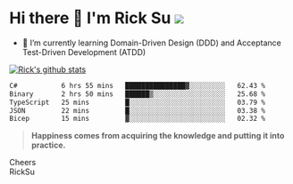 # Hi there 👋 I'm Rick Su ![](https://komarev.com/ghpvc/?username=ricksu978)
<!--
**ricksu978/ricksu978** is a ✨ _special_ ✨ repository because its `README.md` (this file) appears on your GitHub profile.

Here are some ideas to get you started:

- 🔭 I’m currently working on ...
-->
- 🌱 I’m currently learning Domain-Driven Design (DDD) and Acceptance Test-Driven Development (ATDD)
<!--
- 👯 I’m looking to collaborate on ...
- 🤔 I’m looking for help with ...
- 💬 Ask me about ...
- 📫 How to reach me: ...
- 😄 Pronouns: ...
- ⚡ Fun fact: ...
-->
[![Rick's github stats](https://github-readme-stats.vercel.app/api?username=ricksu978&theme=dark)](https://github.com/ricksu978/ricksu978)

<!--START_SECTION:waka-->

```txt
C#           6 hrs 55 mins   ███████████████▓░░░░░░░░░   62.43 %
Binary       2 hrs 50 mins   ██████▒░░░░░░░░░░░░░░░░░░   25.68 %
TypeScript   25 mins         █░░░░░░░░░░░░░░░░░░░░░░░░   03.79 %
JSON         22 mins         █░░░░░░░░░░░░░░░░░░░░░░░░   03.38 %
Bicep        15 mins         ▓░░░░░░░░░░░░░░░░░░░░░░░░   02.32 %
```

<!--END_SECTION:waka-->

> **Happiness comes from acquiring the knowledge and putting it into practice.**

Cheers  
RickSu 
